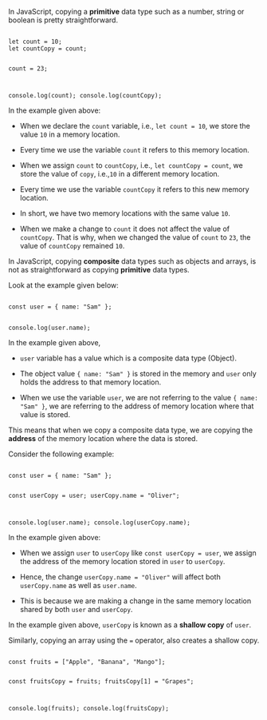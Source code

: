 In JavaScript, copying a **primitive** data
type such as a number, string or boolean
is pretty straightforward.

<codeblock language="javascript" type="lesson">
<code>
let count = 10;
let countCopy = count;

count = 23;

console.log(count);
console.log(countCopy);
</code>
</codeblock>

In the example given above:

- When we declare the `count` variable,
  i.e., `let count = 10`,
  we store the value `10` in a memory location.

- Every time we use the variable `count`
  it refers to this memory location.

- When we assign `count` to `countCopy`,
  i.e., `let countCopy = count`,
  we store the value of `copy`, i.e.,`10`
  in a different memory location.

- Every time we use the variable `countCopy`
  it refers to this new memory location.

- In short, we have two memory locations
  with the same value `10`.

- When we make a change to `count`
  it does not affect the value of `countCopy`.
  That is why,
  when we changed the value of `count` to `23`,
  the value of `countCopy` remained `10`.

In JavaScript, copying **composite** data types
such as objects and arrays, is not as
straightforward as copying **primitive**
data types.

Look at the example given below:

<codeblock language="javascript" type="lesson">
<code>
const user = { name: "Sam" };

console.log(user.name);
</code>
</codeblock>

In the example given above,
- `user` variable has a value
  which is a composite data type
  (Object).

- The object value `{ name: "Sam" }`
  is stored in the memory and `user`
  only holds the address to that
  memory location.

- When we use the variable `user`,
  we are not referring to the
  value `{ name: "Sam" }`, we are
  referring to the address of
  memory location where that
  value is stored.

This means that when we copy
a composite data type, we are
copying the **address** of 
the memory location where the
data is stored.

Consider the following example:

<codeblock language="javascript" type="lesson">
<code>
const user = { name: "Sam" };

const userCopy = user;
userCopy.name = "Oliver";

console.log(user.name);
console.log(userCopy.name);
</code>
</codeblock>

In the example given above:

- When we assign `user` to `userCopy`
  like `const userCopy = user`,
  we assign the address of the 
  memory location stored in `user`
  to `userCopy`.

- Hence, the change `userCopy.name = "Oliver"`
  will affect both `userCopy.name`
  as well as `user.name`.

- This is because we are making a change
  in the same memory location shared by both
  `user` and `userCopy`.

In the example given above,
`userCopy` is known as a
**shallow copy** of `user`.

Similarly, copying an array using the `=` operator,
also creates a shallow copy.

<codeblock language="javascript" type="lesson">
<code>
const fruits = ["Apple", "Banana", "Mango"];

const fruitsCopy = fruits;
fruitsCopy[1] = "Grapes";

console.log(fruits);
console.log(fruitsCopy);
</code>
</codeblock>
